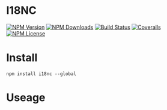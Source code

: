 I18NC
==================


[![NPM Version][npm-image]][npm-url]
[![NPM Downloads][downloads-image]][npm-url]
[![Build Status][travis-image]][travis-url]
[![Coveralls][coveralls-image]][coveralls-url]
[![NPM License][license-image]][npm-url]

# Install
```
npm install i18nc --global
```

# Useage




[npm-image]: http://img.shields.io/npm/v/i18nc.svg
[downloads-image]: http://img.shields.io/npm/dm/i18nc.svg
[npm-url]: https://www.npmjs.org/package/i18nc
[travis-image]: http://img.shields.io/travis/Bacra/node-i18nc-cli/master.svg?label=linux
[travis-url]: https://travis-ci.org/Bacra/node-i18nc-cli
[coveralls-image]: https://img.shields.io/coveralls/Bacra/node-i18nc-cli.svg
[coveralls-url]: https://coveralls.io/github/Bacra/node-i18nc-cli
[license-image]: http://img.shields.io/npm/l/i18nc.svg
